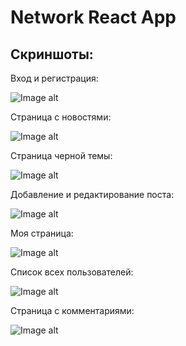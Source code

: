 # Network React App

## Скриншоты:

Вход и регистрация:

![Image alt](https://github.com/mrsrtAndrey/social-network-client/blob/main/src/screen/1.jpg)

Страница с новостями:

![Image alt](https://github.com/mrsrtAndrey/social-network-client/blob/main/src/screen/3.jpg)

Страница черной темы:

![Image alt](https://github.com/mrsrtAndrey/social-network-client/blob/main/src/screen/8.jpg)

Добавление и редактирование поста:

![Image alt](https://github.com/mrsrtAndrey/social-network-client/blob/main/src/screen/4.jpg)

Моя страница:

![Image alt](https://github.com/mrsrtAndrey/social-network-client/blob/main/src/screen/5.jpg)

Список всех пользователей:

![Image alt](https://github.com/mrsrtAndrey/social-network-client/blob/main/src/screen/6.jpg)

Страница с комментариями:

![Image alt](https://github.com/mrsrtAndrey/social-network-client/blob/main/src/screen/7.jpg)